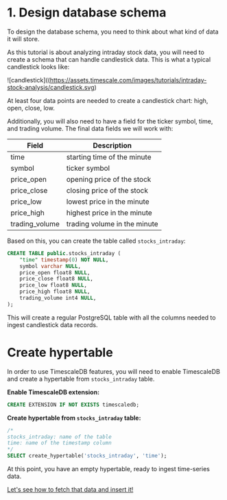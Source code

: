 # 1. Design database schema

To design the database schema, you need to think about what kind of data it will store.

As this tutorial is about analyzing intraday stock data, you will need to create a schema that can
handle candlestick data. This is what a typical candlestick looks like:

![candlestick]((https://assets.timescale.com/images/tutorials/intraday-stock-analysis/candlestick.svg)

At least four data points are needed to create a candlestick chart: high, open, close, low.

Additionally, you will also need to have a field for the ticker symbol, time, and trading volume. The final data fields we will work with:

|Field          |Description                  |
|---------------|-----------------------------|
|time           |starting time of the minute  |
|symbol         |ticker symbol                |
|price_open     |opening price of the stock   |
|price_close    |closing price of the stock   |
|price_low      |lowest price in the minute   |
|price_high     |highest price in the minute  |
|trading_volume |trading volume in the minute |


Based on this, you can create the table called `stocks_intraday`:

```sql
CREATE TABLE public.stocks_intraday (
    "time" timestamp(0) NOT NULL,
    symbol varchar NULL,
	price_open float8 NULL,
	price_close float8 NULL,
	price_low float8 NULL,
	price_high float8 NULL,
	trading_volume int4 NULL,
);
```

This will create a regular PostgreSQL table with all the columns needed to ingest candlestick data records.

# Create hypertable

In order to use TimescaleDB features, you will need to enable TimescaleDB and create a hypertable from `stocks_intraday` table.

**Enable TimescaleDB extension:**
```sql
CREATE EXTENSION IF NOT EXISTS timescaledb;
```

**Create hypertable from `stocks_intraday` table:**
```sql
/*
stocks_intraday: name of the table
time: name of the timestamp column
*/
SELECT create_hypertable('stocks_intraday', 'time');
```

At this point, you have an empty hypertable, ready to ingest time-series data.

[Let's see how to fetch that data and insert it!][fetch-ingest]


[fetch-ingest]: /tutorials/analyze-intraday-stocks/fetch-and-ingest

